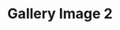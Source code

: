 ---
title: "Gallery Image 2"
description: "A beautiful image from our restaurant gallery"
coverImage:
  src: "/redesign/july2025/gallery/slide2.webp"
  alt: "Restaurant gallery image 2"
tags: ["restaurant", "food", "drink"]
publishDate: 2023-09-03
draft: false
---